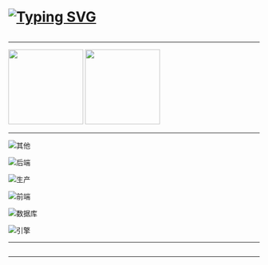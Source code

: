 # [![Typing SVG](https://readme-typing-svg.demolab.com?font=Microsoft+Yahei&weight=900&size=28&pause=1000&color=310455&repeat=false&random=false&width=435&lines=%F0%9F%AB%90%E5%85%B0%E8%8D%89%E9%85%B1+README%F0%9F%AB%90)](https://git.io/typing-svg)

<!-- 访问统计 -->
<div style="text-align: left;">
<img src="http://199.255.98.34:8000/lanluz?length=10&theme=rule34" alt="">
</div>

<!-- 分割线 -->
---

<!-- GitHub 数据统计 -->
<div style="text-align: left;">
<img height="150px" src="https://github-readme-stats-git-masterrstaa-rickstaa.vercel.app/api?username=LanluZ&hide_title=true&show_icons=true&include_all_commits=true&theme=vue"  alt=""/>
<img height="150px" src="https://github-readme-stats-git-masterrstaa-rickstaa.vercel.app/api/top-langs/?username=LanluZ&hide_title=true&layout=compact&theme=vue"  alt=""/><br>
</div>

<!-- 分割线 -->
---

<!-- 学过的 -->
![其他](https://skillicons.dev/icons?i=git,arduino,docker,pytorch,debian,ubuntu,qt,opencv&theme=light)

![后端](https://skillicons.dev/icons?i=python,c,cpp,java,go,lua&theme=light)

![生产](https://skillicons.dev/icons?i=ps,pr,ae,blender)

![前端](https://skillicons.dev/icons?i=js,html,css)

![数据库](https://skillicons.dev/icons?i=postgresql,sqlite&theme=light)

![引擎](https://skillicons.dev/icons?i=unity&theme=light)

<!-- 分割线 -->
---

<!-- Commit Snake -->
<div style="text-align: left;">
<img id="commit_snake" src="https://cdn.jsdelivr.net/gh/LanluZ/LanluZ@output/github-contribution-grid-snake.svg" alt="">
</div>


<!-- 分割线 -->
---